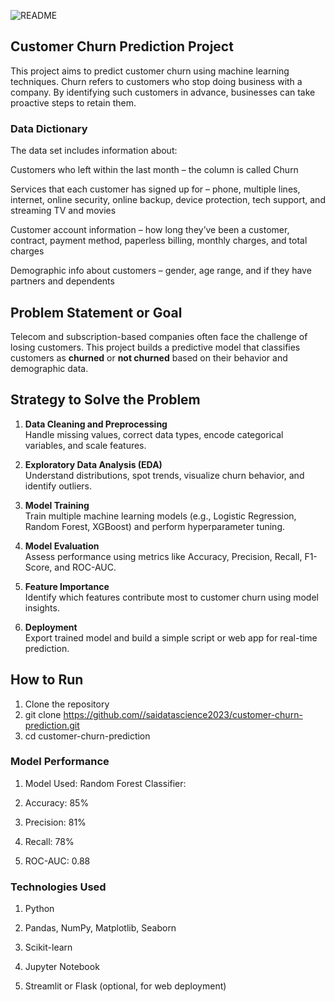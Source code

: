 
![README](https://github.com/saidatascience2023/DataScienceGuidedProject/blob/main/Classification%20Projects/Customer%20Churn%20Project/images/churn.jpeg)

## Customer Churn Prediction Project

This project aims to predict customer churn using machine learning techniques. Churn refers to customers who stop doing business with a company. By identifying such customers in advance, businesses can take proactive steps to retain them.

### Data Dictionary
The data set includes information about:

Customers who left within the last month – the column is called Churn

Services that each customer has signed up for – phone, multiple lines, internet, online security, online backup, device protection, tech support, and streaming TV and movies

Customer account information – how long they’ve been a customer, contract, payment method, paperless billing, monthly charges, and total charges

Demographic info about customers – gender, age range, and if they have partners and dependents

## Problem Statement or Goal 

Telecom and subscription-based companies often face the challenge of losing customers. This project builds a predictive model that classifies customers as **churned** or **not churned** based on their behavior and demographic data.

## Strategy to Solve the Problem

1. **Data Cleaning and Preprocessing**  
  Handle missing values, correct data types, encode categorical variables, and scale features.

2. **Exploratory Data Analysis (EDA)**  
  Understand distributions, spot trends, visualize churn behavior, and identify outliers.

3. **Model Training**  
  Train multiple machine learning models (e.g., Logistic Regression, Random Forest, XGBoost) and perform hyperparameter tuning.

4. **Model Evaluation**  
  Assess performance using metrics like Accuracy, Precision, Recall, F1-Score, and ROC-AUC.

5. **Feature Importance**  
  Identify which features contribute most to customer churn using model insights.

6. **Deployment**  
  Export trained model and build a simple script or web app for real-time prediction.

## How to Run

1. Clone the repository  
2. git clone https://github.com//saidatascience2023/customer-churn-prediction.git
3. cd customer-churn-prediction

### Model Performance

1. Model Used: Random Forest Classifier:

2. Accuracy: 85%

3. Precision: 81%

4. Recall: 78%

5. ROC-AUC: 0.88

### Technologies Used

1. Python

2. Pandas, NumPy, Matplotlib, Seaborn

3. Scikit-learn

4. Jupyter Notebook

5. Streamlit or Flask (optional, for web deployment)


